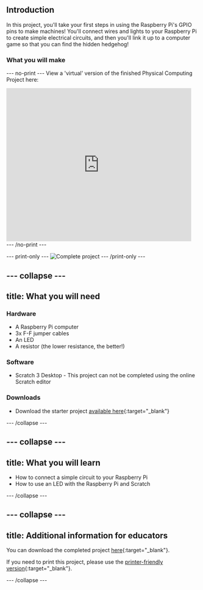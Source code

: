 ## Introduction

In this project, you'll take your first steps in using the Raspberry Pi's GPIO pins to make machines! You'll connect wires and lights to your Raspberry Pi to create simple electrical circuits, and then you'll link it up to a computer game so that you can find the hidden hedgehog!



### What you will make

--- no-print ---
View a 'virtual' version of the finished Physical Computing Project here:

<div class="scratch-preview">
  <iframe allowtransparency="true" width="485" height="402" src="https://scratch.mit.edu/projects/embed/492829675/?autostart=false" frameborder="0"></iframe>
</div>
--- /no-print ---

--- print-only ---
![Complete project](images/showcase_static.png)
--- /print-only ---

--- collapse ---
---
title: What you will need
---
### Hardware

+ A Raspberry Pi computer
+ 3x F-F jumper cables
+ An LED
+ A resistor (the lower resistance, the better!)

### Software

+ Scratch 3 Desktop - This project can not be completed using the online Scratch editor

### Downloads

+ Download the starter project [available here](http://rpf.io/p/en/scratch-physcomp1-get){:target="_blank"} 

--- /collapse ---

--- collapse ---
---
title: What you will learn
---

+ How to connect a simple circuit to your Raspberry Pi
+ How to use an LED with the Raspberry Pi and Scratch

--- /collapse ---

--- collapse ---
---
title: Additional information for educators
---

You can download the completed project [here](http://rpf.io/p/en/scratch-physcomp1-get){:target="_blank"}.

If you need to print this project, please use the [printer-friendly version](https://projects.raspberrypi.org/en/projects/scratch-physcomp1/print){:target="_blank"}.

--- /collapse ---
